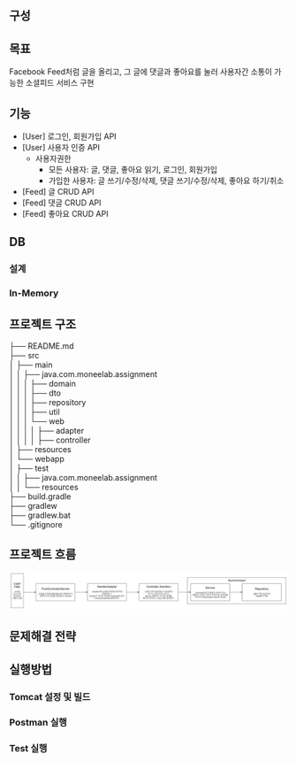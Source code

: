 ## 구성

## 목표
Facebook Feed처럼 글을 올리고, 그 글에 댓글과 좋아요를 눌러 사용자간 소통이 가능한 소셜피드 서비스 구현

## 기능
- [User] 로그인, 회원가입 API
- [User] 사용자 인증 API
    - 사용자권한
        - 모든 사용자: 글, 댓글, 좋아요 읽기, 로그인, 회원가입
        - 가입한 사용자: 글 쓰기/수정/삭제, 댓글 쓰기/수정/삭제, 좋아요 하기/취소
- [Feed] 글 CRUD API
- [Feed] 댓글 CRUD API
- [Feed] 좋아요 CRUD API

## DB
### 설계

### In-Memory


## 프로젝트 구조
├── README.md </br>
├── src </br>
│   ├── main </br>
│   │   ├── java.com.moneelab.assignment </br>
│   │   │   ├── domain </br>
│   │   │   ├── dto </br>
│   │   │   ├── repository </br>
│   │   │   ├── util </br>
│   │   │   └── web </br>
│   │   │   │   ├── adapter </br>
│   │   │   │   ├── controller </br>
│   ├── resources </br>
│   └── webapp </br>
│   ├── test </br>
│   │   ├── java.com.moneelab.assignment </br>
│   │   └── resources </br>
├── build.gradle </br>
├── gradlew </br>
├── gradlew.bat </br>
└── .gitignore </br>

## 프로젝트 흐름
<img src = "docs/images/request_flow.png">

## 문제해결 전략


## 실행방법
### Tomcat 설정 및 빌드

### Postman 실행

### Test 실행


